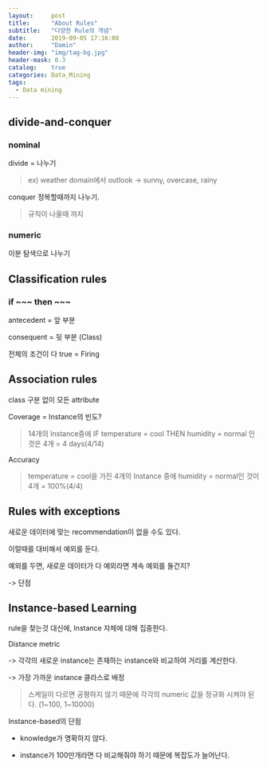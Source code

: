 ```yaml
---
layout:     post
title:      "About Rules"
subtitle:   "다양한 Rule의 개념"
date:       2019-09-05 17:16:00
author:     "Damin"
header-img: "img/tag-bg.jpg"
header-mask: 0.3
catalog:    true
categories: Data_Mining
tags:
  - Data mining
---
```


## divide-and-conquer

### nominal

divide = 나누기

> ex) weather domain에서 outlook -> sunny, overcase, rainy

conquer 정복할때까지 나누기.

> 규칙이 나올때 까지

### numeric

이분 탐색으로 나누기

## Classification rules

### if ~~~ then ~~~

antecedent = 앞 부분

consequent = 뒷 부분 (Class)

전체의 조건이 다 true = Firing

## Association rules

class 구분 없이 모든 attribute

Coverage = Instance의 빈도?

> 14개의 Instance중에 IF temperature = cool THEN humidity = normal 인 것은 4개 = 4 days(4/14)

Accuracy 

> temperature = cool을 가진 4개의 Instance 중에 humidity = normal인 것이 4개 = 100%(4/4)

## Rules with exceptions

새로운 데이터에 맞는 recommendation이 없을 수도 있다.

이럴때를 대비해서 예외를 둔다.

예외를 두면, 새로운 데이터가 다 예외라면 계속 예외를 둘건지?

-> 단점

## Instance-based Learning

rule을 찾는것 대신에, Instance 자체에 대해 집중한다.

Distance metric

-> 각각의 새로운 instance는 존재하는 instance와 비교하여 거리를 계산한다.

-> 가장 가까운 instance 클라스로 배정

> 스케일이 다르면 공평하지 않기 때문에 각각의 numeric 값을 정규화 시켜야 된다. (1~100, 1~10000)

Instance-based의 단점

- knowledge가 명확하지 않다.

- instance가 100만개라면 다 비교해줘야 하기 때문에 복잡도가 늘어난다.
